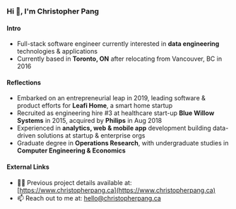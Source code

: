 ### Hi 👋, I'm Christopher Pang

#### Intro

- Full-stack software engineer currently interested in **data engineering** technologies & applications
- Currently based in **Toronto, ON** after relocating from Vancouver, BC in 2016

#### Reflections

- Embarked on an entrepreneurial leap in 2019, leading software & product efforts for **Leafi Home**, a smart home startup
- Recruited as engineering hire #3 at healthcare start-up **Blue Willow Systems** in 2015, acquired by **Philips** in Aug 2018
- Experienced in **analytics, web & mobile app** development building data-driven solutions at startup & enterprise orgs
- Graduate degree in **Operations Research**, with undergraduate studies in **Computer Engineering & Economics**

#### External Links

- 👨‍💻 Previous project details available at: [https://www.christopherpang.ca](https://www.christopherpang.ca)
- 📫 Reach out to me at: hello@christopherpang.ca
